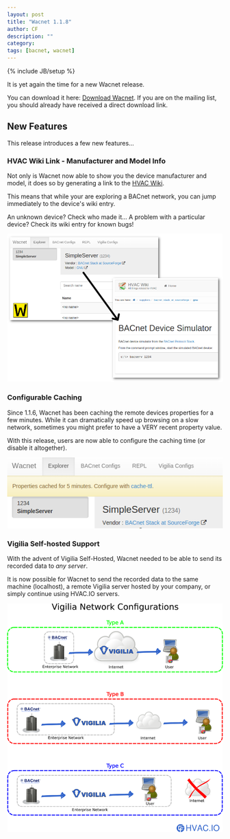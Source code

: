 ```yaml
---
layout: post
title: "Wacnet 1.1.8"
author: CF
description: ""
category: 
tags: [bacnet, wacnet]
---
```

{% include JB/setup %}

It is yet again the time for a new Wacnet release.

You can download it here:
[Download Wacnet](https://hvac.io/docs/wacnet). If you are on the
mailing list, you should already have received a direct download link.




## New Features

This release introduces a few new features...



### HVAC Wiki Link - Manufacturer and Model Info

Not only is Wacnet now able to show you the device manufacturer and model, it does so by generating a link to the [HVAC Wiki](https://wiki.hvac.io).

This means that while your are exploring a BACnet network, you can jump immediately to the device's wiki entry.

An unknown device? Check who made it... A problem with a particular
device? Check its wiki entry for known bugs!

![Wacnet - HVAC Wiki](/images/wacnet-118/wacnet-hvac-wiki.png "Wacnet - HVAC Wiki")




### Configurable Caching

Since 1.1.6, Wacnet has been caching the remote devices properties for
a few minutes. While it can dramatically speed up browsing on a slow network,
sometimes you might prefer to have a VERY recent property value.

With this release, users are now able to configure the caching
time (or disable it altogether).

![Wacnet - Configurable Caching](/images/wacnet-118/wacnet-config-cache.png "Wacnet - Configurable Caching")




### Vigilia Self-hosted Support
With the advent of Vigilia Self-Hosted, Wacnet needed to be able to send its recorded data to *any server*. 

It is now possible for Wacnet to send the recorded data to the same machine (localhost), a remote Vigilia server hosted by your company, or simply continue using HVAC.IO servers.

![Wacnet - Supported Vigilia Network Config](/images/wacnet-118/vigilia-networks.png "Wacnet - Supported Vigilia Network Config")
